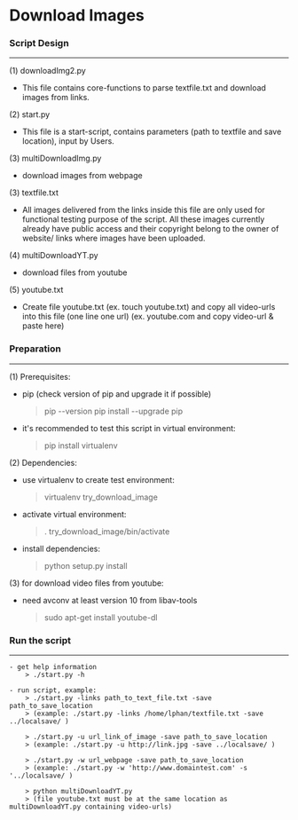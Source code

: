 
Download Images 
=
 
### Script Design
----------------- 
(1) downloadImg2.py 
- This file contains core-functions to parse textfile.txt and download images from links.

(2) start.py
- This file is a start-script, contains parameters (path to textfile and save location), input by Users.

(3) multiDownloadImg.py
- download images from webpage

(3) textfile.txt
- All images delivered from the links inside this file are only used for functional testing purpose of the script. All these images currently already have public access and their copyright belong to the owner of website/ links where images have been uploaded.

(4) multiDownloadYT.py
- download files from youtube

(5) youtube.txt
- Create file youtube.txt (ex. touch youtube.txt) and copy all video-urls into this file (one line one url) 
(ex. youtube.com and copy video-url & paste here)

### Preparation
---------------

(1) Prerequisites:
- pip (check version of pip and upgrade it if possible)        
    > pip --version
    > pip install --upgrade pip

- it's recommended to test this script in virtual environment:
    > pip install virtualenv

(2) Dependencies:
- use virtualenv to create test environment:
    > virtualenv try_download_image
- activate virtual environment:
    > . try_download_image/bin/activate 
- install dependencies:
    > python setup.py install

(3) for download video files from youtube:
- need avconv at least version 10 from libav-tools
    > sudo apt-get install youtube-dl
    
### Run the script 
------------------
 

    - get help information
        > ./start.py -h   

    - run script, example:
        > ./start.py -links path_to_text_file.txt -save path_to_save_location   
        > (example: ./start.py -links /home/lphan/textfile.txt -save ../localsave/ )

        > ./start.py -u url_link_of_image -save path_to_save_location
        > (example: ./start.py -u http://link.jpg -save ../localsave/ )

        > ./start.py -w url_webpage -save path_to_save_location
        > (example: ./start.py -w 'http://www.domaintest.com' -s '../localsave/ )

        > python multiDownloadYT.py 
        > (file youtube.txt must be at the same location as multiDownloadYT.py containing video-urls) 
